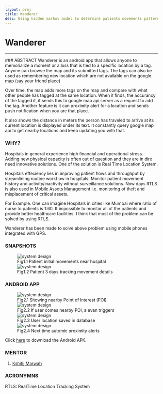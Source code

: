 ```yaml
---
layout: proj
title: Wanderer
desc: Using hidden markov model to determine patients movements pattern.
---
```

# Wanderer

<hr>
### ABSTRACT
Wanderer is an android app that allows anyone to memorialize a moment or a loss that is tied to a specific location by a tag. Anyone can browse the map and its submitted tags. The tags can also be used as remembering new location which are not available on the google map (say your friend place)

Over time, the map adds more tags on the map and compare with what other people has tagged at the same location. When it finds, the accurancy of the tagged it, it sends this to google map api server as a request to add the tag. Another feature is it can proximity alert for a location and sends push notification when you are that place.

It also shows the distance in meters the person has traveled to arrive at its current location is displayed under its text. It constantly query google map api to get nearby locations and keep updating you with that.

### WHY?
Hospitals in general experience high financial and operational stress. Adding new physical capacity is often out of question and they are in dire need innovative solutions. One of the solution is Real Time Location System.

Hospitals effeciency lies in improving patient flows and throughput by streamlining routine workflow in hospitals. Monitor patient movement history and activity/inactivity without surveillance solutions. Now days RTLS is also used in Mobile Assets Management i.e. monitoring of
theft and misplacement of critical assets.

For Example. One can imagine Hospitals in cities like Mumbai where ratio of nurse to patients is 1:60. It impossible to monitor all of the patients and provide better healthcare facilities. I think that most of the problem can be solved by using RTLS.

Wanderer has been made to solve above problem using mobile phones integrated with GPS.

### SNAPSHOTS
<figure>
  <div class="large">
    <img src="{{ site.url }}/assets/images/projects/research/hmm/patient-movement2.png" alt="system design">
    <figcaption>Fig1.1 Patient initial movements near hospital</figcaption>
  </div>
  <div class="large">
    <img src="{{ site.url }}/assets/images/projects/research/hmm/patient-movement1.png" alt="system design">
    <figcaption>Fig1.2 Patient 3 days tracking movement details</figcaption>
  </div>
</figure>

### ANDROID APP
<figure>
  <div class="small">
    <img src="{{ site.url }}/assets/images/projects/research/hmm/1.png" alt="system design">
    <figcaption>Fig2.1 Showing nearby Point of Interest (POI) </figcaption>
  </div>
  <div class="small">
    <img src="{{ site.url }}/assets/images/projects/research/hmm/2.png" alt="system design">
    <figcaption>Fig2.2 If user comes nearby POI, a even triggers </figcaption>
  </div>
  <div class="small">
    <img src="{{ site.url }}/assets/images/projects/research/hmm/3.png" alt="system design">
    <figcaption>Fig2.3 User location saved in database </figcaption>
  </div>
  <div class="small">
    <img src="{{ site.url }}/assets/images/projects/research/hmm/4.png" alt="system design">
    <figcaption>Fig2.4 Next time automic proximity alerts </figcaption>
  </div>
</figure>

Click <a href="{{ site.url }}/assets/apps/wanderer.apk" target="_blank">here</a> to download the Android APK.

### MENTOR
1. [Kshitij Marwah](http://www.kshitijmarwah.com/)


### ACRONYMNS
RTLS: RealTime Location Tracking System


